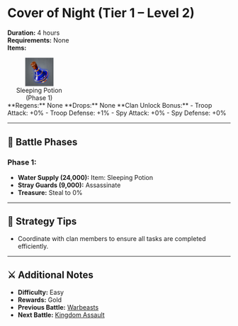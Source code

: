 # Cover of Night (Tier 1 – Level 2)

**Duration:** 4 hours  
**Requirements:** None  
**Items:** <div style="display:flex; gap:20px;">
  <div style="display:flex; flex-direction:column; align-items:center; width:max-content;">
    <img src="../../../images/items/sleeping-potion.jpg" alt="Sleeping Potion" width="64" style="cursor:pointer;" onclick="alert('Spy Attack (5k Gold / piece)')">
    <div>Sleeping Potion</div>
    <div>(Phase 1)</div>
  </div>
</div>
**Regens:** None  
**Drops:** None  
**Clan Unlock Bonus:**  
- Troop Attack: +0%  
- Troop Defense: +1%  
- Spy Attack: +0%  
- Spy Defense: +0%  

---

## 🧪 Battle Phases

### Phase 1:
- **Water Supply (24,000):** Item: Sleeping Potion  
- **Stray Guards (9,000):** Assassinate  
- **Treasure:** Steal to 0%

---

## 🧭 Strategy Tips

- Coordinate with clan members to ensure all tasks are completed efficiently.  

---

## ⚔️ Additional Notes

- **Difficulty:** Easy  
- **Rewards:** Gold
- **Previous Battle:** [Warbeasts](warbeasts.md)  
- **Next Battle:** [Kingdom Assault](kingdom-assault.md)
